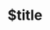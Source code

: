 ---
title: $title
second_title: Справочник по API GroupDocs.Viewer для .NET
description: $description
type: docs
weight: $weight
url: /ru/net/$ref/
---